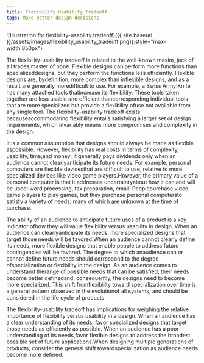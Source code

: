 ```yaml
---
title: Flexibility-Usability Tradeoff
tags: Make-better-design-decisions
---
```


![Illustration for flexibility-usability tradeoff]({{ site.baseurl }}/assets/images/flexibility_usability_tradeoff.png){:style="max-width:850px"}

The flexibility-usability tradeoff is related to the well-known maxim, jack of all trades,master of none. Flexible designs can perform more functions than specializeddesigns, but they perform the functions less efficiently. Flexible designs are, bydefinition, more complex than inflexible designs, and as a result are generally moredifficult to use. For example, a Swiss Army Knife has many attached tools thatincrease its flexibility. These tools taken together are less usable and efficient thancorresponding individual tools that are more specialized but provide a flexibility ofuse not available from any single tool. The flexibility-usability tradeoff exists becauseaccommodating flexibility entails satisfying a larger set of design requirements, which invariably means more compromises and complexity in the design.

It is a common assumption that designs should always be made as flexible aspossible. However, flexibility has real costs in terms of complexity, usability, time,and money; it generally pays dividends only when an audience cannot clearlyanticipate its future needs. For example, personal computers are flexible devicesthat are difficult to use, relative to more specialized devices like video game players.However, the primary value of a personal computer is that it addresses uncertaintyabout how it can and will be used: word processing, tax preparation, email. Peoplepurchase video game players to play games, but they purchase personal computersto satisfy a variety of needs, many of which are unknown at the time of purchase.

The ability of an audience to anticipate future uses of a product is a key indicator ofhow they will value flexibility versus usability in design. When an audience can clearlyanticipate its needs, more specialized designs that target those needs will be favored.When an audience cannot clearly define its needs, more flexible designs that enable people to address future contingencies will be favored. The degree to which anaudience can or cannot define future needs should correspond to the degree ofspecialization or flexibility in the design. As an audience comes to understand therange of possible needs that can be satisfied, their needs become better definedand, consequently, the designs need to become more specialized. This shift fromflexibility toward specialization over time is a general pattern observed in the evolutionof all systems, and should be considered in the life cycle of products.

The flexibility-usability tradeoff has implications for weighing the relative importance of flexibility versus usability in a design. When an audience has a clear understanding of its needs, favor specialized designs that target those needs as efficiently as possible. When an audience has a poor understanding of its needs,favor flexible designs to address the broadest possible set of future applications.When designing multiple generations of products, consider the general shift towardspecialization as audience needs become more defined.